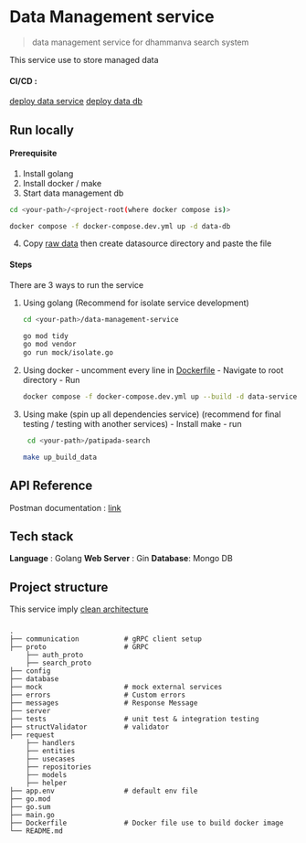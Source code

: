 # Data Management service

> data management service for dhammanva search system

This service use to store managed data

#### CI/CD : 
[deploy data service](../.github/workflows/data-deploy.yml)
[deploy data db](../.github/workflows/data-db.yml)

## Run locally

#### Prerequisite

1. Install golang
2. Install docker / make
3. Start data management db
``` bash
cd <your-path>/<project-root(where docker compose is)>
```
``` bash
docker compose -f docker-compose.dev.yml up -d data-db
```
4. Copy [raw data](../data/record/raw-data.csv) then create datasource directory and paste the file

#### Steps
There are 3 ways to run the service 
  1. Using golang (Recommend for isolate service development)
      ``` bash
      cd <your-path>/data-management-service
      ```
      ```bash
      go mod tidy
      go mod vendor
      go run mock/isolate.go 
      ```
  2. Using docker
    - uncomment every line in [Dockerfile](./Dockerfile)
    - Navigate to root directory
    - Run
      ```bash
      docker compose -f docker-compose.dev.yml up --build -d data-service 
      ```
  3. Using make (spin up all dependencies service) (recommend for final testing / testing with another services)
    - Install make
    - run
     ``` bash
      cd <your-path>/patipada-search
      ```
      ```bash
      make up_build_data
      ```


## API Reference

Postman documentation : [link](https://documenter.getpostman.com/view/14178897/2s9YsNdVnb)

## Tech stack

**Language** : Golang
**Web Server** : Gin
**Database**: Mongo DB

## Project structure

This service imply [clean architecture](https://blog.cleancoder.com/uncle-bob/2012/08/13/the-clean-architecture.html)

###

    .
    ├── communication           # gRPC client setup
    ├── proto                   # GRPC
        ├── auth_proto 
        ├── search_proto 
    ├── config
    ├── database
    ├── mock                    # mock external services
    ├── errors                  # Custom errors
    ├── messages                # Response Message
    ├── server
    ├── tests                   # unit test & integration testing
    ├── structValidator         # validator
    ├── request
        ├── handlers
        ├── entities
        ├── usecases
        ├── repositories
        ├── models
        ├── helper
    ├── app.env                 # default env file
    ├── go.mod
    ├── go.sum
    ├── main.go
    ├── Dockerfile              # Docker file use to build docker image
    └── README.md
